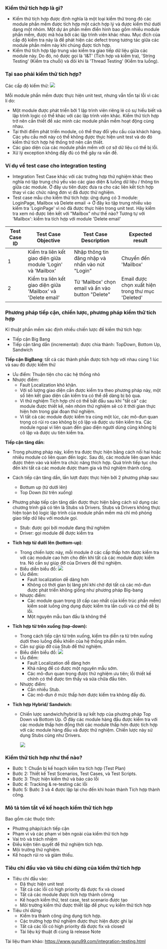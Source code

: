### Kiểm thử tích hợp là gì?
- Kiểm thử tích hợp được định nghĩa là một loại kiểm thử trong đó các module phần mềm được tích hợp một cách hợp lý và được kiểm thử dưới dạng một nhóm. Một dự án phần mềm điển hình bao gồm nhiều module phần mềm, được mã hóa bởi các lập trình viên khác nhau. Mục đích của cấp độ kiểm tra này là để phát hiện các defect trong tương tác giữa các module phần mềm này khi chúng được tích hợp.
- Kiểm thử tích hợp tập trung vào kiểm tra giao tiếp dữ liệu giữa các module này.  Do đó, nó được gọi là 'I&T' (Tích hợp và kiểm tra), 'String Testing' (Kiểm tra chuỗi) và đôi khi là 'Thread Testing' (Kiểm tra luồng).
### Tại sao phải kiểm thử tích hợp?
Các cấp độ kiểm thử:
![](https://images.viblo.asia/65f5d408-61fc-4cf2-a8a2-cc33b2d9f3e3.png)

Mỗi module phần mềm được thực hiện unit test, nhưng vẫn tồn tại lỗi vì các lí do:
- Một module được phát triển bởi 1 lập trình viên riêng lẻ có sự hiểu biết và lập trình logic có thể khác với các lập trình viên khác. Kiểm thử tích hợp trở nên cần thiết để xác minh các module phần mềm hoạt động cùng nhau.
- Tại thời điểm phát triển module, có thể thay đổi yêu cầu của khách hàng. Các yêu cầu mới này có thể không được thực hiện unit test và do đó kiểm thử tích hợp hệ thống trở nên cần thiết.
- Các giao diện của các module phần mềm với cơ sở dữ liệu có thể bị lỗi.
- Xử lý exception không đầy đủ có thể gây ra vấn đề.
### Ví dụ về test case cho integration testing
- Integration Test Case khác với các trường hợp thử nghiệm khác theo nghĩa nó tập trung chủ yếu vào các giao diện & luồng dữ liệu / thông tin giữa các module. Ở đây ưu tiên được đưa ra cho các liên kết tích hợp thay vì các chức năng đơn vị đã được thử nghiệm.
- Test case mẫu cho kiểm thử tích hợp: ứng dụng có 3 module: LoginPage, Mailbox và Delete email 
-> Ở đây ko tập trung nhiều vào kiểm tra 'LoginPage' vì nó đã được thực hiện trong unit test. Hãy kiểm tra xem nó được liên kết với "Mailbox" như thế nào?
Tương tự với 'Mailbox': kiểm tra tích hợp với module 'Delete email'

| Test Case ID| Test Case Objective| Test Case Description  | Expected result
| -------- | -------- | -------- |-------- |
| 1     | Kiểm tra liên kết giao diện giữa module 'Login' và 'Mailbox'    | Nhập thông tin đăng nhập và nhấn vào nút "Login"     |  Chuyển đến 'Mailbox'   |
| 2     | Kiểm tra liên kết giao diện giữa 'Mailbox' và 'Delete email'| Từ 'Mailbox' chọn email và ấn vào button "Delete"     | Email được chọn xuất hiện trong thư mục 'Deleted'    |

### Phương pháp tiếp cận, chiến lược, phương pháp kiểm thử tích hợp

Kĩ thuật phần mềm xác định nhiều chiến lược để kiểm thử tích hợp:
- Tiếp cận Big Bang
- Tiếp cận tăng dần (incremental): được chia thành: TopDown, Bottom Up, Sandwich

**Tiếp cận BigBang**: tất cả các thành phần được tích hợp với nhau cùng 1 lúc và sau đó được kiểm thử
- Ưu điểm: Thuận tiện cho các hệ thống nhỏ
- Nhược điểm:
    - Fault Localization  khó khăn.
    - Với số lượng giao diện cần được kiểm tra theo phương pháp này, một số liên kết giao diện cần kiểm tra có thể dễ dàng bị bỏ qua.
    - Vì thử nghiệm Tích hợp chỉ có thể bắt đầu sau khi "tất cả" các module được thiết kế, nên nhóm thử nghiệm sẽ có ít thời gian thực hiện hơn trong giai đoạn thử nghiệm.
    - Vì tất cả các module được kiểm tra cùng một lúc, các mô-đun quan trọng có rủi ro cao không bị cô lập và được ưu tiên kiểm tra. Các module ngoại vi liên quan đến giao diện người dùng cũng không bị cô lập và được ưu tiên kiểm tra.

**Tiếp cận tăng dần:** 
- Trong phương pháp này, kiểm tra được thực hiện bằng cách nối hai hoặc nhiều module có liên quan đến logic. Sau đó, các module liên quan khác được thêm vào và kiểm tra chức năng thích hợp. Quá trình tiếp tục cho đến khi tất cả các module được tham gia và thử nghiệm thành công.
- Cách tiếp cận tăng dần, lần lượt được thực hiện bởi 2 phương pháp sau:
    - Bottum up (từ dưới lên)
    - Top Down (từ trên xuống)
- Phương pháp tiếp cận tăng dần được thực hiện bằng cách sử dụng các chương trình giả có tên là Stubs và Drivers. Stubs và Drivers không thực hiện toàn bộ logic lập trình của module phần mềm mà chỉ mô phỏng giao tiếp dữ liệu với module gọi.
    - Stub: được gọi bởi module đang thử nghiệm
    - Driver: gọi module để được kiểm tra
- **Tích hợp từ dưới lên (bottom-up)**:
    - Trong chiến lược này, mỗi module ở các cấp thấp hơn được kiểm tra với các module cao hơn cho đến khi tất cả các module được kiểm tra. Nó cần sự giúp đỡ của Drivers để thử nghiệm.
    - Biểu diễn biểu đồ:
    ![](https://images.viblo.asia/8f59526c-ddb6-451b-87fb-0c8c5d6feb2f.PNG)
    - Ưu điểm:
        - Fault localization dễ dàng hơn
        - Không có thời gian bị lãng phí khi chờ đợi tất cả các mô-đun được phát triển không giống như phương pháp Big-bang
    - Nhược điểm:
        - Các module quan trọng (ở cấp cao nhất của kiến trúc phần mềm) kiểm soát luồng ứng dụng được kiểm tra lần cuối và có thể dễ bị lỗi.
        - Một nguyên mẫu ban đầu là không thể

- **Tích hợp từ trên xuống (top-down):**
    - Trong cách tiếp cận từ trên xuống, kiểm tra diễn ra từ trên xuống dưới theo luồng điều khiển của hệ thống phần mềm.
    - Cần sự giúp đỡ của Stub để thử nghiệm.
    - Biểu diễn biểu đồ:
    ![](https://images.viblo.asia/961d9c33-45a2-47bd-9455-5bde273b605a.PNG)
    - Ưu điểm:
        - Fault Localization dễ dàng hơn
        - Khả năng để có được một nguyên mẫu sớm.
        - Các mô-đun quan trọng được thử nghiệm ưu tiên; lỗi thiết kế chính có thể được tìm thấy và sửa chữa đầu tiên.
    - Nhược điểm:
        - Cần nhiều Stub.
        - Các mô-đun ở mức thấp hơn được kiểm tra không đầy đủ.
- **Tích hợp Hybrid/ Sandwich:**
    - Chiến lược sandwich/hybrid là sự kết hợp của phương pháp Top Down và Bottom Up. Ở đây các module hàng đầu được kiểm tra với các module thấp hơn đồng thời các module thấp hơn được tích hợp với các module hàng đầu và được thử nghiệm. Chiến lược này sử dụng Stubs cũng như Drivers.
 
        ![](https://images.viblo.asia/95a67332-dd09-423e-8040-9704fe4ed397.PNG)
        
### Kiểm thử tích hợp như thế nào?
- Bước 1: Chuẩn bị kế hoạch kiểm tra tích hợp (Test Plan)
- Bước 2: Thiết kế Test Scenarios, Test Cases, và Test Scripts.
- Bước 3: Thực hiện kiểm thử và báo cáo lỗi
- Bước 4: Tracking & re-testing các lỗi 
- Bước 5: Bước 3 và 4 được lặp lại cho đến khi hoàn thành Tích hợp thành công.

### Mô tả tóm tắt về kế hoạch kiểm thử tích hợp
Bao gồm các thuộc tính:
- Phương pháp/cách tiếp cận 
- Phạm vi và các phạm vi bên ngoài của kiểm thử tích hợp
- Vai trò và trách nhiệm
- Điều kiện tiên quyết để thử nghiệm tích hợp.
- Môi trường thử nghiệm.
- Kế hoạch rủi ro và giảm thiểu.

### Tiêu chí đầu vào và tiêu chí dừng của kiểm thử tích hợp
- Tiêu chí đầu vào:
    - Đã thực hiện unit test
    - Tất cả các lỗi có high priority đã được fix và closed
    - Tất cả các module được tích hợp thành cônng
    - Kế hoạch kiểm thử, test case, test scenario được tạo
    - Môi trường kiểm thử được thiết lập để phục vụ kiểm thử tích hợp
- Tiêu chí dừng:
    - Kiểm tra thành công ứng dụng tích hợp.
    - Các trường hợp thử nghiệm được thực hiện được ghi lại
    - Tất cả các lỗi có high priority đã được fix và closed
    - Tài liệu kỹ thuật đi cùng là  release Note

Tài liệu tham khảo: https://www.guru99.com/integration-testing.html